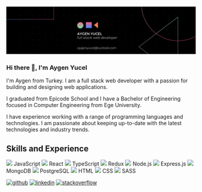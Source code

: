 ![Full Stack Web Development](https://github.com/aygenyucel/aygenyucel/blob/main/banner.png)

### Hi there 👋, I'm Aygen Yucel

I'm Aygen from Turkey. I am a full stack web developer with a passion for building and designing web applications.

I graduated from Epicode School and I have a Bachelor of Engineering focused in Computer Engineering from Ege University.

I have experience working with a range of programming languages and technologies. I am passionate about keeping up-to-date with the latest technologies and industry trends.

## Skills and Experience
<img src='https://user-images.githubusercontent.com/80033565/229316107-6fe7d577-4ac4-4986-b254-c37bfad92174.png' height='20'> JavaScript
<img src='https://user-images.githubusercontent.com/80033565/229316107-6fe7d577-4ac4-4986-b254-c37bfad92174.png' height='20'> React
<img src='https://user-images.githubusercontent.com/80033565/229316107-6fe7d577-4ac4-4986-b254-c37bfad92174.png' height='20'> TypeScript
<img src='https://user-images.githubusercontent.com/80033565/229316107-6fe7d577-4ac4-4986-b254-c37bfad92174.png' height='20'> Redux
<img src='https://user-images.githubusercontent.com/80033565/229316107-6fe7d577-4ac4-4986-b254-c37bfad92174.png' height='20'> Node.js
<img src='https://user-images.githubusercontent.com/80033565/229316107-6fe7d577-4ac4-4986-b254-c37bfad92174.png' height='20'> Express.js
<img src='https://user-images.githubusercontent.com/80033565/229316107-6fe7d577-4ac4-4986-b254-c37bfad92174.png' height='20'> MongoDB
<img src='https://user-images.githubusercontent.com/80033565/229316107-6fe7d577-4ac4-4986-b254-c37bfad92174.png' height='20'> PostgreSQL
<img src='https://user-images.githubusercontent.com/80033565/229316107-6fe7d577-4ac4-4986-b254-c37bfad92174.png' height='20'> HTML
<img src='https://user-images.githubusercontent.com/80033565/229316107-6fe7d577-4ac4-4986-b254-c37bfad92174.png' height='20'> CSS
<img src='https://user-images.githubusercontent.com/80033565/229316107-6fe7d577-4ac4-4986-b254-c37bfad92174.png' height='20'> SASS

[<img src='https://cdn.jsdelivr.net/npm/simple-icons@3.0.1/icons/github.svg' alt='github' height='30'>](https://github.com/aygenyucel)  [<img src='https://cdn.jsdelivr.net/npm/simple-icons@3.0.1/icons/linkedin.svg' alt='linkedin' height='30'>](https://www.linkedin.com/in/aygenyucel/)  [<img src='https://cdn.jsdelivr.net/npm/simple-icons@3.0.1/icons/stackoverflow.svg' alt='stackoverflow' height='30'>](https://stackoverflow.com/users/19501613)  




